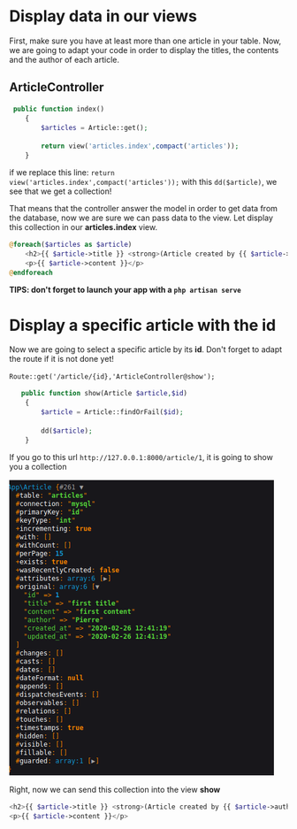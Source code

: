 # Display data in our views

First, make sure you have at least more than one article in your table. 
Now, we are going to adapt your code in order to display the titles, the contents and the author of each article.

## ArticleController

```php
 public function index()
    {
        $articles = Article::get();
        
        return view('articles.index',compact('articles'));
    }
```

if we replace this line: `return view('articles.index',compact('articles'));` with this `dd($article)`, we see that we get a collection!

That means that the controller answer the model in order to get data from the database, now we are sure we can pass data to the view. Let display this collection in our **articles.index** view.

```php
@foreach($articles as $article)
    <h2>{{ $article->title }} <strong>(Article created by {{ $article->author }})</strong></h2>
    <p>{{ $article->content }}</p>
@endforeach
```

**TIPS: don't forget to launch your app with a `php artisan serve`**

# Display a specific article with the id

Now we are going to select a specific article by its **id**. Don't forget to adapt the route if it is not done yet!

`Route::get('/article/{id},'ArticleController@show');`

```php
   public function show(Article $article,$id)
    {
        $article = Article::findOrFail($id);

        dd($article);
    }

```

If you go to this url `http://127.0.0.1:8000/article/1`, it is going to show you a collection

![image](../assets/collection.png)

Right, now we can send this collection into the view **show**

```php
<h2>{{ $article->title }} <strong>(Article created by {{ $article->author }})</strong></h2>
<p>{{ $article->content }}</p>
```

